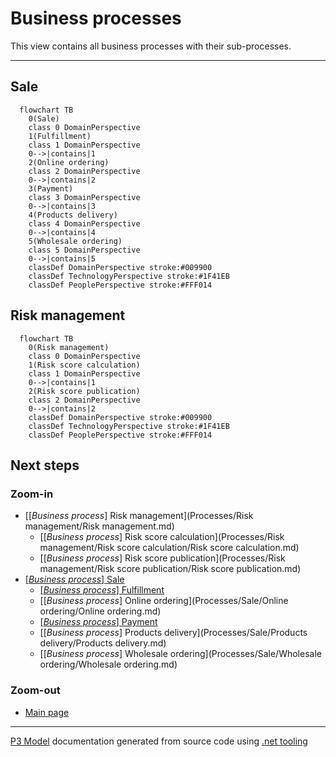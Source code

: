 ﻿
# Business processes

This view contains all business processes with their sub-processes.  

---



## Sale

```mermaid
  flowchart TB
    0(Sale)
    class 0 DomainPerspective
    1(Fulfillment)
    class 1 DomainPerspective
    0-->|contains|1
    2(Online ordering)
    class 2 DomainPerspective
    0-->|contains|2
    3(Payment)
    class 3 DomainPerspective
    0-->|contains|3
    4(Products delivery)
    class 4 DomainPerspective
    0-->|contains|4
    5(Wholesale ordering)
    class 5 DomainPerspective
    0-->|contains|5
    classDef DomainPerspective stroke:#009900
    classDef TechnologyPerspective stroke:#1F41EB
    classDef PeoplePerspective stroke:#FFF014
```

## Risk management

```mermaid
  flowchart TB
    0(Risk management)
    class 0 DomainPerspective
    1(Risk score calculation)
    class 1 DomainPerspective
    0-->|contains|1
    2(Risk score publication)
    class 2 DomainPerspective
    0-->|contains|2
    classDef DomainPerspective stroke:#009900
    classDef TechnologyPerspective stroke:#1F41EB
    classDef PeoplePerspective stroke:#FFF014
```

## Next steps


### Zoom-in

- [[*Business process*] Risk management](Processes/Risk management/Risk management.md)
  - [[*Business process*] Risk score calculation](Processes/Risk management/Risk score calculation/Risk score calculation.md)
  - [[*Business process*] Risk score publication](Processes/Risk management/Risk score publication/Risk score publication.md)
- [[*Business process*] Sale](Processes/Sale/Sale.md)
  - [[*Business process*] Fulfillment](Processes/Sale/Fulfillment/Fulfillment.md)
  - [[*Business process*] Online ordering](Processes/Sale/Online ordering/Online ordering.md)
  - [[*Business process*] Payment](Processes/Sale/Payment/Payment.md)
  - [[*Business process*] Products delivery](Processes/Sale/Products delivery/Products delivery.md)
  - [[*Business process*] Wholesale ordering](Processes/Sale/Wholesale ordering/Wholesale ordering.md)

### Zoom-out

- [Main page](README.md)

---

[P3 Model](https://github.com/P3-model/P3-model) documentation generated from source code using [.net tooling](https://github.com/P3-model/P3-model-dotnet)
